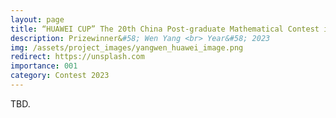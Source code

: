 ```yaml
---
layout: page
title: “HUAWEI CUP” The 20th China Post-graduate Mathematical Contest in Modeling
description: Prizewinner&#58; Wen Yang <br> Year&#58; 2023
img: /assets/project_images/yangwen_huawei_image.png
redirect: https://unsplash.com
importance: 001
category: Contest 2023
---
```


TBD.
